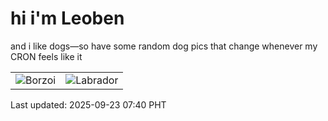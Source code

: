 # hi i'm Leoben

and i like dogs—so have some random dog pics that change whenever my CRON feels like it

|  |  |
|--------|----------|
| ![Borzoi](https://random-dog-vercel.vercel.app/api/random-borzoi?v=1758584433) | ![Labrador](https://random-dog-vercel.vercel.app/api/random-labrador?v=1758584433) |

Last updated: 2025-09-23 07:40 PHT
